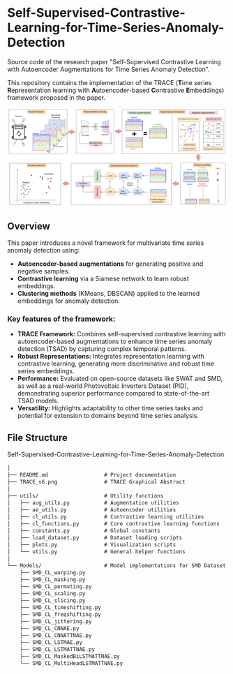 # Self-Supervised-Contrastive-Learning-for-Time-Series-Anomaly-Detection
Source code of the research paper "Self-Supervised Contrastive Learning with Autoencoder Augmentations for Time Series Anomaly Detection". 

This repository contains the implementation of the TRACE (**T**ime series
**R**epresentation learning with **A**utoencoder-based **C**ontrastive **E**mbeddings) framework proposed in the paper.

![TRACE Graphical Abstract](TRACE_v6.png)

## Overview
This paper introduces a novel framework for multivariate time series anomaly detection using:
- **Autoencoder-based augmentations** for generating positive and negative samples. 
- **Contrastive learning** via a Siamese network to learn robust embeddings. 
- **Clustering methods** (KMeans, DBSCAN) applied to the learned embeddings for anomaly detection. 


### Key features of the framework:
- **TRACE Framework:** Combines self-supervised contrastive learning with autoencoder-based augmentations to enhance time series anomaly detection (TSAD) by capturing complex temporal patterns.
- **Robust Representations:** Integrates representation learning with contrastive learning, generating more discriminative and robust time series embeddings.
- **Performance:** Evaluated on open-source datasets like SWAT and SMD, as well as a real-world Photovoltaic Inverters Dataset (PID), demonstrating superior performance compared to state-of-the-art TSAD models.
- **Versatility:** Highlights adaptability to other time series tasks and potential for extension to domains beyond time series analysis.

## File Structure

Self-Supervised-Contrastive-Learning-for-Time-Series-Anomaly-Detection
```
│
├── README.md                  # Project documentation
├── TRACE_v6.png               # TRACE Graphical Abstract
│
├── utils/                     # Utility functions
│   ├── aug_utils.py           # Augmentation utilities
│   ├── ae_utils.py            # Autoencoder utilities
│   ├── cl_utils.py            # Contrastive learning utilities
│   ├── cl_functions.py        # Core contrastive learning functions
│   ├── constants.py           # Global constants
│   ├── load_dataset.py        # Dataset loading scripts
│   ├── plots.py               # Visualization scripts
│   └── utils.py               # General helper functions
│
└── Models/                    # Model implementations for SMD Dataset
    ├── SMD_CL_warping.py
    ├── SMD_CL_masking.py
    ├── SMD_CL_permuting.py
    ├── SMD_CL_scaling.py
    ├── SMD_CL_slicing.py
    ├── SMD_CL_timeshifting.py
    ├── SMD_CL_freqshifting.py
    ├── SMD_CL_jittering.py
    ├── SMD_CL_CNNAE.py
    ├── SMD_CL_CNNATTNAE.py
    ├── SMD_CL_LSTMAE.py
    ├── SMD_CL_LSTMATTNAE.py
    ├── SMD_CL_MaskedBiLSTMATTNAE.py
    └── SMD_CL_MultiHeadLSTMATTNAE.py
```


